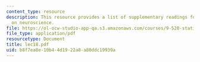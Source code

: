 ```yaml
---
content_type: resource
description: This resource provides a list of supplementary readings for the session
  on neuroscience.
file: https://ol-ocw-studio-app-qa.s3.amazonaws.com/courses/9-520-statistical-learning-theory-and-applications-spring-2006/b8f7ea8e10b44d1922a8a80ddc19939a_lec18.pdf
file_type: application/pdf
resourcetype: Document
title: lec18.pdf
uid: b8f7ea8e-10b4-4d19-22a8-a80ddc19939a
---
```

